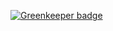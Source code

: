 
[![Greenkeeper badge](https://badges.greenkeeper.io/TKasperczyk/mern-app-template-backend.svg)](https://greenkeeper.io/)
